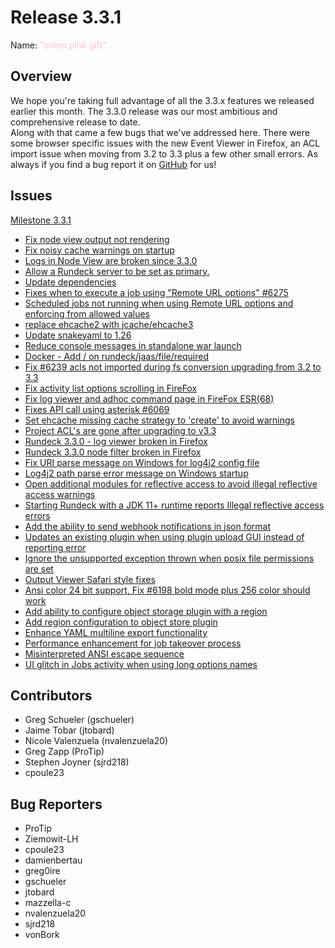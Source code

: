# Release 3.3.1

Name: <span style="color: pink"><span class="glyphicon glyphicon-flash"></span> "onion pink gift"</span>

## Overview

We hope you're taking full advantage of all the 3.3.x features we released earlier this month.  The 3.3.0 release was our most ambitious and comprehensive release to date.  
Along with that came a few bugs that we've addressed here.  There were some browser specific issues with the new Event Viewer in Firefox, an ACL import issue when moving from 3.2 to 3.3 plus a few other small errors.  As always if you find a bug report it on [GitHub](https://github.com/rundeck/rundeck/issues) for us!

## Issues

[Milestone 3.3.1](https://github.com/rundeck/rundeck/milestone/145)

* [Fix node view output not rendering](https://github.com/rundeck/rundeck/pull/6302)
* [Fix noisy cache warnings on startup](https://github.com/rundeck/rundeck/pull/6296)
* [Logs in Node View are broken since 3.3.0](https://github.com/rundeck/rundeck/issues/6292)
* [Allow a Rundeck server to be set as primary. ](https://github.com/rundeck/rundeck/pull/6280)
* [Update dependencies](https://github.com/rundeck/rundeck/pull/6277)
* [Fixes when to execute a job using "Remote URL options" #6275](https://github.com/rundeck/rundeck/pull/6276)
* [Scheduled jobs not running when using Remote URL options and enforcing from allowed values](https://github.com/rundeck/rundeck/issues/6275)
* [replace ehcache2 with jcache/ehcache3](https://github.com/rundeck/rundeck/pull/6274)
* [Update snakeyaml to 1.26](https://github.com/rundeck/rundeck/pull/6271)
* [Reduce console messages in standalone war launch](https://github.com/rundeck/rundeck/pull/6257)
* [Docker - Add / on rundeck/jaas/file/required](https://github.com/rundeck/rundeck/pull/6255)
* [Fix #6239 acls not imported during fs conversion upgrading from 3.2 to 3.3](https://github.com/rundeck/rundeck/pull/6254)
* [Fix activity list options scrolling in FireFox](https://github.com/rundeck/rundeck/pull/6253)
* [Fix log viewer and adhoc command page in FireFox ESR(68)](https://github.com/rundeck/rundeck/pull/6248)
* [Fixes API call using asterisk #6069](https://github.com/rundeck/rundeck/pull/6245)
* [Set ehcache missing cache strategy to 'create' to avoid warnings](https://github.com/rundeck/rundeck/pull/6244)
* [Project ACL's are gone after upgrading to v3.3](https://github.com/rundeck/rundeck/issues/6239)
* [Rundeck 3.3.0 - log viewer broken in Firefox](https://github.com/rundeck/rundeck/issues/6232)
* [Rundeck 3.3.0 node filter broken in Firefox](https://github.com/rundeck/rundeck/issues/6230)
* [ Fix URI parse message on Windows for log4j2 config file](https://github.com/rundeck/rundeck/pull/6228)
* [Log4j2 path parse error message on Windows startup](https://github.com/rundeck/rundeck/issues/6227)
* [Open additional modules for reflective access to avoid illegal reflective access warnings](https://github.com/rundeck/rundeck/pull/6226)
* [Starting Rundeck with a JDK 11+ runtime reports Illegal reflective access errors](https://github.com/rundeck/rundeck/issues/6225)
* [Add the ability to send webhook notifications in json format](https://github.com/rundeck/rundeck/pull/6217)
* [Updates an existing plugin when using plugin upload GUI instead of reporting error](https://github.com/rundeck/rundeck/pull/6216)
* [Ignore the unsupported exception thrown when posix file permissions are set](https://github.com/rundeck/rundeck/pull/6215)
* [Output Viewer Safari style fixes](https://github.com/rundeck/rundeck/pull/6213)
* [Ansi color 24 bit support, Fix #6198 bold mode plus 256 color should work](https://github.com/rundeck/rundeck/pull/6209)
* [Add ability to configure object storage plugin with a region](https://github.com/rundeck/rundeck/pull/6205)
* [Add region configuration to object store plugin](https://github.com/rundeck/rundeck/issues/6203)
* [Enhance YAML multiline export functionality](https://github.com/rundeck/rundeck/pull/6200)
* [Performance enhancement for job takeover process](https://github.com/rundeck/rundeck/pull/6199)
* [Misinterpreted ANSI escape sequence](https://github.com/rundeck/rundeck/issues/6198)
* [UI glitch in Jobs activity when using long options names](https://github.com/rundeck/rundeck/issues/6145)

## Contributors

* Greg Schueler (gschueler)
* Jaime Tobar (jtobard)
* Nicole Valenzuela (nvalenzuela20)
* Greg Zapp (ProTip)
* Stephen Joyner (sjrd218)
* cpoule23

## Bug Reporters

* ProTip
* Ziemowit-LH
* cpoule23
* damienbertau
* greg0ire
* gschueler
* jtobard
* mazzella-c
* nvalenzuela20
* sjrd218
* vonBork
